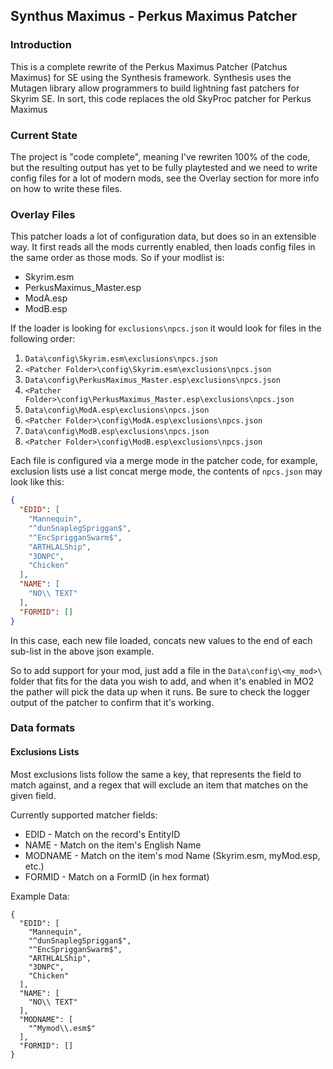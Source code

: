## Synthus Maximus - Perkus Maximus Patcher

### Introduction
This is a complete rewrite of the Perkus Maximus Patcher (Patchus Maximus) for SE using the Synthesis framework. Synthesis uses the Mutagen library 
allow programmers to build lightning fast patchers for Skyrim SE. In sort, this code replaces the old SkyProc patcher for Perkus Maximus

### Current State
The project is "code complete", meaning I've rewriten 100% of the code, but the resulting output has yet to be fully playtested and we need to write
config files for a lot of modern mods, see the Overlay section for more info on how to write these files.

### Overlay Files
This patcher loads a lot of configuration data, but does so in an extensible way. It first reads all the mods currently enabled, then loads config
files in the same order as those mods. So if your modlist is: 

* Skyrim.esm
* PerkusMaximus_Master.esp
* ModA.esp
* ModB.esp

If the loader is looking for `exclusions\npcs.json` it would look for files in the following order:

1. `Data\config\Skyrim.esm\exclusions\npcs.json`
1. `<Patcher Folder>\config\Skyrim.esm\exclusions\npcs.json`
1. `Data\config\PerkusMaximus_Master.esp\exclusions\npcs.json`
1. `<Patcher Folder>\config\PerkusMaximus_Master.esp\exclusions\npcs.json`
1. `Data\config\ModA.esp\exclusions\npcs.json`
1. `<Patcher Folder>\config\ModA.esp\exclusions\npcs.json`
1. `Data\config\ModB.esp\exclusions\npcs.json`
1. `<Patcher Folder>\config\ModB.esp\exclusions\npcs.json`

Each file is configured via a merge mode in the patcher code, for example, exclusion lists use a list concat merge mode, the contents of `npcs.json`
may look like this:

```json
{
  "EDID": [
    "Mannequin",
    "^dunSnaplegSpriggan$",
    "^EncSprigganSwarm$",
    "ARTHLALShip",
    "3DNPC",
    "Chicken"
  ],
  "NAME": [
    "NO\\ TEXT"
  ],
  "FORMID": []
}
```

In this case, each new file loaded, concats new values to the end of each sub-list in the above json example.

So to add support for your mod, just add a file in the `Data\config\<my_mod>\` folder that fits for the data you wish to add, and when it's enabled in 
MO2 the pather will pick the data up when it runs. Be sure to check the logger output of the patcher to confirm that it's working. 

### Data formats
#### Exclusions Lists 
Most exclusions lists follow the same a key, that represents the field to match against, and a regex that will exclude an item that matches on the given 
field.

Currently supported matcher fields:

* EDID - Match on the record's EntityID
* NAME - Match on the item's English Name
* MODNAME - Match on the item's mod Name (Skyrim.esm, myMod.esp, etc.)
* FORMID - Match on a FormID (in hex format)

Example Data:
```
{
  "EDID": [
    "Mannequin",
    "^dunSnaplegSpriggan$",
    "^EncSprigganSwarm$",
    "ARTHLALShip",
    "3DNPC",
    "Chicken"
  ],
  "NAME": [
    "NO\\ TEXT"
  ],
  "MODNAME": [
    "^Mymod\\.esm$"
  ],
  "FORMID": []
}
```


